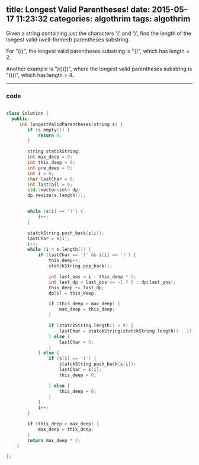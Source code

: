 title: Longest Valid Parentheses!
date:   2015-05-17 11:23:32
categories: algothrim
tags: algothrim
---

Given a string containing just the characters '(' and ')', find the length of the longest valid (well-formed) parentheses substring.

For "(()", the longest valid parentheses substring is "()", which has length = 2.

Another example is ")()())", where the longest valid parentheses substring is "()()", which has length = 4. 

----------

### code

```c++

class Solution {
  public:
     int longestValidParentheses(string s) {
        if (s.empty()) {
            return 0;
        }

        string statckString;
        int max_deep = 0;
        int this_deep = 0;
        int pre_deep = 0;
        int i = 0;
        char lastChar = 0;
        int lastTail = 0;
        std::vector<int> dp;
        dp.resize(s.length());


        while (s[i] == ')') {
            i++;
        }

        statckString.push_back(s[i]);
        lastChar = s[i];
        i++;
        while (i < s.length()) {
            if (lastChar == '(' && s[i] == ')') {
                this_deep++;
                statckString.pop_back();

                int last_pos = i - this_deep * 2;
                int last_dp = last_pos == -1 ? 0 : dp[last_pos];
                this_deep += last_dp;
                dp[i] = this_deep;

                if (this_deep > max_deep) {
                    max_deep = this_deep;
                }

                if (statckString.length() > 0) {
                    lastChar = statckString[statckString.length() - 1];
                } else {
                    lastChar = 0;
                }
            } else {
                if (s[i] == '(') {
                    statckString.push_back(s[i]);
                    lastChar = s[i];
                    this_deep = 0;

                } else {
                    this_deep = 0;
                }
            }
            i++;
        }

        if (this_deep > max_deep) {
            max_deep = this_deep;
        }
        return max_deep * 2;
    }

};
```